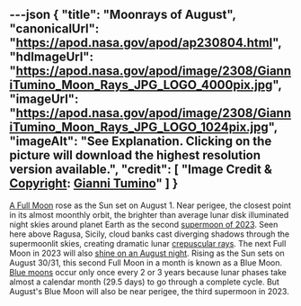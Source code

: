 ---json
{
  "title": "Moonrays of August",
  "canonicalUrl": "https://apod.nasa.gov/apod/ap230804.html",
  "hdImageUrl": "https://apod.nasa.gov/apod/image/2308/GianniTumino_Moon_Rays_JPG_LOGO_4000pix.jpg",
  "imageUrl": "https://apod.nasa.gov/apod/image/2308/GianniTumino_Moon_Rays_JPG_LOGO_1024pix.jpg",
  "imageAlt": "See Explanation. Clicking on the picture will download the highest resolution version available.",
  "credit": [
    "Image Credit & [Copyright](https://apod.nasa.gov/apod/lib/about_apod.html#srapply): [Gianni Tumino](https://www.facebook.com/giovanni.tumino.58)"
  ]
}
---

[A Full Moon](https://apod.nasa.gov/apod/ap230706.html) rose as the Sun set on August 1. Near perigee, the closest point in its almost moonthly orbit, the brighter than average lunar disk illuminated night skies around planet Earth as the second [supermoon of 2023](https://earthsky.org/astronomy-essentials/what-is-a-supermoon/). Seen here above Ragusa, Sicily, cloud banks cast diverging shadows through the supermoonlit skies, creating dramatic lunar [crepuscular rays](https://apod.nasa.gov/apod/ap220924.html). The next Full Moon in 2023 will also [shine on an August night](https://moon.nasa.gov/news/196/the-next-full-moon-is-a-supermoon-the-sturgeon-moon/). Rising as the Sun sets on August 30/31, this second Full Moon in a month is known as a Blue Moon. [Blue moons](https://earthsky.org/astronomy-essentials/when-is-the-next-blue-moon/) occur only once every 2 or 3 years because lunar phases take almost a calendar month (29.5 days) to go through a complete cycle. But August's Blue Moon will also be near perigee, the third supermoon in 2023.
